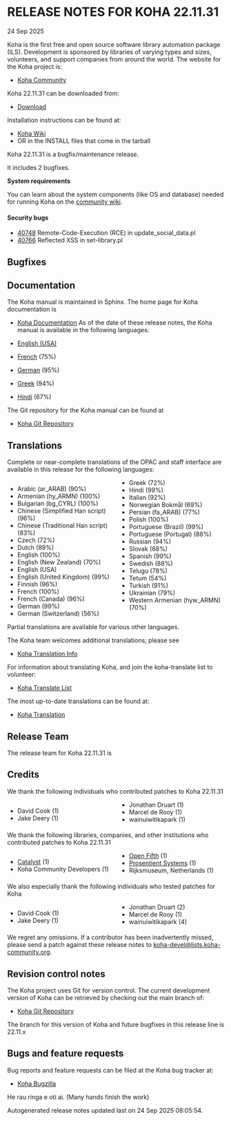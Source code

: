 # RELEASE NOTES FOR KOHA 22.11.31
24 Sep 2025

Koha is the first free and open source software library automation
package (ILS). Development is sponsored by libraries of varying types
and sizes, volunteers, and support companies from around the world. The
website for the Koha project is:

- [Koha Community](https://koha-community.org)

Koha 22.11.31 can be downloaded from:

- [Download](https://download.koha-community.org/koha-22.11.31.tar.gz)

Installation instructions can be found at:

- [Koha Wiki](https://wiki.koha-community.org/wiki/Installation_Documentation)
- OR in the INSTALL files that come in the tarball

Koha 22.11.31 is a bugfix/maintenance release.

It includes 2 bugfixes.

**System requirements**

You can learn about the system components (like OS and database) needed for running Koha on the [community wiki](https://wiki.koha-community.org/wiki/System_requirements_and_recommendations).


#### Security bugs

- [40748](https://bugs.koha-community.org/bugzilla3/show_bug.cgi?id=40748) Remote-Code-Execution (RCE) in update_social_data.pl
- [40766](https://bugs.koha-community.org/bugzilla3/show_bug.cgi?id=40766) Reflected XSS in set-library.pl

## Bugfixes

## Documentation

The Koha manual is maintained in Sphinx. The home page for Koha
documentation is

- [Koha Documentation](https://koha-community.org/documentation/)
As of the date of these release notes, the Koha manual is available in the following languages:

- [English (USA)](https://koha-community.org/manual/22.11/en/html/)
- [French](https://koha-community.org/manual/22.11/fr/html/) (75%)
- [German](https://koha-community.org/manual/22.11/de/html/) (95%)
- [Greek](https://koha-community.org/manual/22.11/el/html/) (94%)
- [Hindi](https://koha-community.org/manual/22.11/hi/html/) (67%)

The Git repository for the Koha manual can be found at

- [Koha Git Repository](https://gitlab.com/koha-community/koha-manual)

## Translations

Complete or near-complete translations of the OPAC and staff
interface are available in this release for the following languages:
<div style="column-count: 2;">

- Arabic (ar_ARAB) (90%)
- Armenian (hy_ARMN) (100%)
- Bulgarian (bg_CYRL) (100%)
- Chinese (Simplified Han script) (96%)
- Chinese (Traditional Han script) (83%)
- Czech (72%)
- Dutch (89%)
- English (100%)
- English (New Zealand) (70%)
- English (USA)
- English (United Kingdom) (99%)
- Finnish (96%)
- French (100%)
- French (Canada) (96%)
- German (99%)
- German (Switzerland) (56%)
- Greek (72%)
- Hindi (99%)
- Italian (92%)
- Norwegian Bokmål (69%)
- Persian (fa_ARAB) (77%)
- Polish (100%)
- Portuguese (Brazil) (99%)
- Portuguese (Portugal) (88%)
- Russian (94%)
- Slovak (68%)
- Spanish (99%)
- Swedish (88%)
- Telugu (78%)
- Tetum (54%)
- Turkish (91%)
- Ukrainian (79%)
- Western Armenian (hyw_ARMN) (70%)
</div>

Partial translations are available for various other languages.

The Koha team welcomes additional translations; please see

- [Koha Translation Info](https://wiki.koha-community.org/wiki/Translating_Koha)

For information about translating Koha, and join the koha-translate 
list to volunteer:

- [Koha Translate List](https://lists.koha-community.org/cgi-bin/mailman/listinfo/koha-translate)

The most up-to-date translations can be found at:

- [Koha Translation](https://translate.koha-community.org/)

## Release Team

The release team for Koha 22.11.31 is


## Credits



We thank the following individuals who contributed patches to Koha 22.11.31
<div style="column-count: 2;">

- David Cook (1)
- Jake Deery (1)
- Jonathan Druart (1)
- Marcel de Rooy (1)
- wainuiwitikapark (1)
</div>

We thank the following libraries, companies, and other institutions who contributed
patches to Koha 22.11.31
<div style="column-count: 2;">

- [Catalyst](https://www.catalyst.net.nz/products/library-management-koha) (1)
- Koha Community Developers (1)
- [Open Fifth](https://openfifth.co.uk/) (1)
- [Prosentient Systems](https://www.prosentient.com.au) (1)
- Rijksmuseum, Netherlands (1)
</div>

We also especially thank the following individuals who tested patches
for Koha
<div style="column-count: 2;">

- David Cook (1)
- Jake Deery (1)
- Jonathan Druart (2)
- Marcel de Rooy (1)
- wainuiwitikapark (4)
</div>





We regret any omissions.  If a contributor has been inadvertently missed,
please send a patch against these release notes to koha-devel@lists.koha-community.org.

## Revision control notes

The Koha project uses Git for version control.  The current development
version of Koha can be retrieved by checking out the main branch of:

- [Koha Git Repository](https://git.koha-community.org/koha-community/koha)

The branch for this version of Koha and future bugfixes in this release
line is 22.11.x

## Bugs and feature requests

Bug reports and feature requests can be filed at the Koha bug
tracker at:

- [Koha Bugzilla](https://bugs.koha-community.org)

He rau ringa e oti ai.
(Many hands finish the work)

Autogenerated release notes updated last on 24 Sep 2025 08:05:54.
